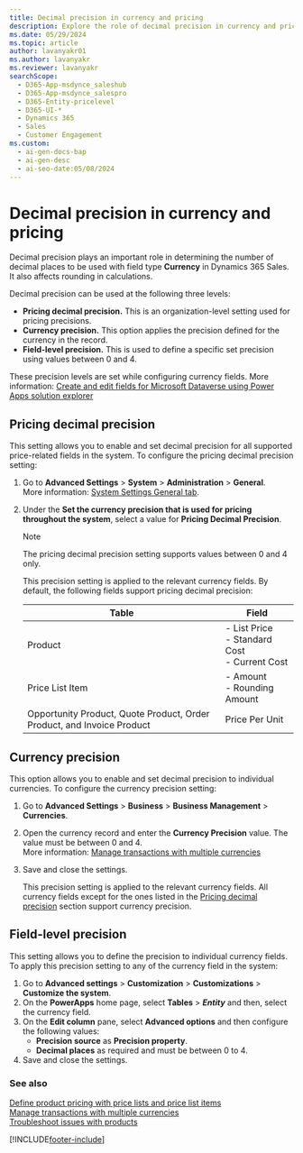 ```yaml
---
title: Decimal precision in currency and pricing
description: Explore the role of decimal precision in currency and pricing, including its impact on rounding calculations and field-level precision.
ms.date: 05/29/2024
ms.topic: article
author: lavanyakr01
ms.author: lavanyakr
ms.reviewer: lavanyakr
searchScope:
  - D365-App-msdynce_saleshub
  - D365-App-msdynce_salespro
  - D365-Entity-pricelevel
  - D365-UI-*
  - Dynamics 365
  - Sales
  - Customer Engagement
ms.custom:
  - ai-gen-docs-bap
  - ai-gen-desc
  - ai-seo-date:05/08/2024
---
```

# Decimal precision in currency and pricing 

Decimal precision plays an important role in determining the number of decimal places to be used with field type **Currency** in Dynamics 365 Sales. It also affects rounding in calculations.

Decimal precision can be used at the following three levels:  

- **Pricing decimal precision.** This is an organization-level setting used for pricing precisions.  
- **Currency precision.** This option applies the precision defined for the currency in the record.  
- **Field-level precision.** This is used to define a specific set precision using values between 0 and 4.  

These precision levels are set while configuring currency fields. More information: [Create and edit fields for Microsoft Dataverse using Power Apps solution explorer](/powerapps/maker/common-data-service/create-edit-field-solution-explorer)

## Pricing decimal precision 

This setting allows you to enable and set decimal precision for all supported price-related fields in the system. To configure the pricing decimal precision setting:  

1. Go to **Advanced Settings** &gt; **System** &gt; **Administration** &gt; **General**.  
    More information: [System Settings General tab](/power-platform/admin/system-settings-dialog-box-general-tab).

1. Under the **Set the currency precision that is used for pricing throughout the system**, select a value for **Pricing Decimal Precision**.  

    > [!NOTE]
    > The pricing decimal precision setting supports values between 0 and 4 only.

    This precision setting is applied to the relevant currency fields. By default, the following fields support pricing decimal precision:

    | Table | Field |
    |-------|-------|
    |Product| - List Price <br> - Standard Cost <br> - Current Cost|
    |Price List Item| - Amount <br> - Rounding Amount|
    |Opportunity Product, Quote Product, Order Product, and Invoice Product| Price Per Unit|

## Currency precision 

This option allows you to enable and set decimal precision to individual currencies. To configure the currency precision setting:

1. Go to **Advanced Settings** &gt; **Business** &gt; **Business Management** &gt; **Currencies**.  

1. Open the currency record and enter the **Currency Precision** value. The value must be between 0 and 4.  
    More information: [Manage transactions with multiple currencies](/power-platform/admin/manage-transactions-with-multiple-currencies)

1. Save and close the settings.

    This precision setting is applied to the relevant currency fields. All currency fields except for the ones listed in the [Pricing decimal precision](#pricing-decimal-precision) section support currency precision.

## Field-level precision

This setting allows you to define the precision to individual currency fields. To apply this precision setting to any of the currency field in the system:

1. Go to **Advanced settings** &gt; **Customization** &gt; **Customizations** &gt; **Customize the system**.  
1. On the **PowerApps** home page, select **Tables** &gt; ***Entity*** and then, select the currency field.
1. On the **Edit column** pane, select **Advanced options** and then configure the following values:
    - **Precision source** as **Precision property**.  
    - **Decimal places** as required and must be between 0 to 4.
1. Save and close the settings.  

### See also

[Define product pricing with price lists and price list items](create-price-lists-price-list-items-define-pricing-products.md)  
[Manage transactions with multiple currencies](/power-platform/admin/manage-transactions-with-multiple-currencies)  
[Troubleshoot issues with products](/troubleshoot/dynamics-365/sales/troubleshoot-products-issues)  


[!INCLUDE[footer-include](../includes/footer-banner.md)]
